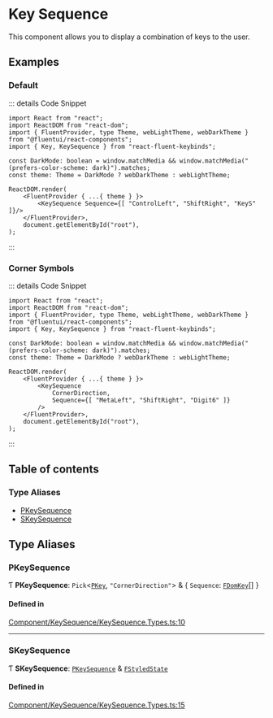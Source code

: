 <script setup>
    import { createElement } from "react";
    import { FluentProvider, webLightTheme, webDarkTheme } from "@fluentui/react-components";
    import { createRoot } from "react-dom/client";
    import { useData } from "vitepress";

    import { ref, onMounted, watch } from "vue";
    import { Key, KeySequence } from "../../";

    const DefaultExample = ref();
    const CornerExample = ref();

    const Dark = useData().isDark;

    const CornerExampleComponent = (_Props) =>
    {
        let DarkMode = Dark.value;
    
        const MySequence = createElement(KeySequence, { CornerDirection: true, Sequence: [ "MetaLeft", "ShiftRight", "Digit6" ] }, null);
        const Provider = createElement(FluentProvider,
            {
                theme: DarkMode ? webDarkTheme : webLightTheme
            },
            MySequence
        );

        return Provider;
    };

    const DefaultExampleComponent = (_Props) =>
    {
        let DarkMode = Dark.value;
    
        const MySequence = createElement(KeySequence, { Sequence: [ "ControlLeft", "ShiftRight", "KeyS" ] }, null);
        const Provider = createElement(FluentProvider,
            {
                theme: DarkMode ? webDarkTheme : webLightTheme
            },
            MySequence
        );

        return Provider;
    };

    // let root = undefined;

    onMounted(() => {
        const Default =
        {
            Component: DefaultExampleComponent,
            Root: createRoot(DefaultExample.value)
        };
        const Corner =
        {
            Component: CornerExampleComponent,
            Root: createRoot(CornerExample.value)
        };
        const ComponentPairs = [ Default, Corner ];
        const RenderRoots = () =>
        {
            ComponentPairs.forEach(({ Component, Root }) =>
            {
                Root.render(Component());
            });
        };
        watch(Dark, (New, Old) =>
        {
            RenderRoots();
        });
        RenderRoots();
    });
</script>
# Key Sequence

This component allows you to display a combination of keys to the user.

## Examples

### Default

<div ref="DefaultExample" />

::: details Code Snippet
```tsx
import React from "react";
import ReactDOM from "react-dom";
import { FluentProvider, type Theme, webLightTheme, webDarkTheme } from "@fluentui/react-components";
import { Key, KeySequence } from "react-fluent-keybinds";

const DarkMode: boolean = window.matchMedia && window.matchMedia("(prefers-color-scheme: dark)").matches;
const theme: Theme = DarkMode ? webDarkTheme : webLightTheme;

ReactDOM.render(
    <FluentProvider { ...{ theme } }>
        <KeySequence Sequence={[ "ControlLeft", "ShiftRight", "KeyS" ]}/>
    </FluentProvider>,
    document.getElementById("root"),
);
```
:::

### Corner Symbols

<div ref="CornerExample" />

::: details Code Snippet
```tsx
import React from "react";
import ReactDOM from "react-dom";
import { FluentProvider, type Theme, webLightTheme, webDarkTheme } from "@fluentui/react-components";
import { Key, KeySequence } from "react-fluent-keybinds";

const DarkMode: boolean = window.matchMedia && window.matchMedia("(prefers-color-scheme: dark)").matches;
const theme: Theme = DarkMode ? webDarkTheme : webLightTheme;

ReactDOM.render(
    <FluentProvider { ...{ theme } }>
        <KeySequence
            CornerDirection,
            Sequence={[ "MetaLeft", "ShiftRight", "Digit6" ]}
        />
    </FluentProvider>,
    document.getElementById("root"),
);
```
:::

## Table of contents

### Type Aliases

- [PKeySequence](./key-sequence.html#pkeysequence)
- [SKeySequence](./key-sequence.html#skeysequence)

## Type Aliases

### PKeySequence

Ƭ **PKeySequence**: `Pick`\<[`PKey`](key.html#pkey), ``"CornerDirection"``\> & \{ `Sequence`: [`FDomKey`](key.html#fdomkey)[]  }

#### Defined in

[Component/KeySequence/KeySequence.Types.ts:10](https://github.com/GageSorrell/FluentReactKeybinds/blob/41f23cc/Source/Component/KeySequence/KeySequence.Types.ts#L10)

___

### SKeySequence

Ƭ **SKeySequence**: [`PKeySequence`](./key-sequence.html#pkeysequence) & [`FStyledState`](./utility.html)

#### Defined in

[Component/KeySequence/KeySequence.Types.ts:15](https://github.com/GageSorrell/FluentReactKeybinds/blob/41f23cc/Source/Component/KeySequence/KeySequence.Types.ts#L15)